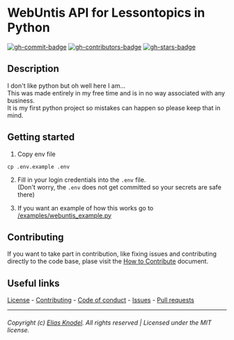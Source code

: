 # WebUntis API for Lessontopics in Python

[![gh-commit-badge][gh-commit-badge]][gh-commit]
[![gh-contributors-badge][gh-contributors-badge]][gh-contributors]
[![gh-stars-badge][gh-stars-badge]][gh-stars]

## Description

I don't like python but oh well here I am...  
This was made entirely in my free time and is in no way associated with any business.  
It is my first python project so mistakes can happen so please keep that in mind.

## Getting started

1. Copy env file

```shell
cp .env.example .env
```

2. Fill in your login credentials into the `.env` file.  
   (Don't worry, the `.env` does not get committed so your secrets are safe there)

3. If you want an example of how this works go to [/examples/webuntis_example.py](/examples/webuntis_example.py)

## Contributing

If you want to take part in contribution, like fixing issues and contributing directly to the code base, plase visit
the [How to Contribute][gh-contribute] document.

## Useful links

[License][gh-license] -
[Contributing][gh-contribute] -
[Code of conduct][gh-codeofconduct] -
[Issues][gh-issues] -
[Pull requests][gh-pulls]

<hr>  

###### Copyright (c) [Elias Knodel][gh-team]. All rights reserved | Licensed under the MIT license.

<!-- Variables -->

[gh-commit-badge]: https://img.shields.io/github/last-commit/elias-knodel/webuntis-lessontopic-py?style=for-the-badge&colorA=302D41&colorB=cba6f7

[gh-commit]: https://github.com/elias-knodel/webuntis-lessontopic-py/commits/main

[gh-contributors-badge]: https://img.shields.io/github/contributors/elias-knodel/webuntis-lessontopic-py?style=for-the-badge&colorA=302D41&colorB=89dceb

[gh-contributors]: https://github.com/elias-knodel/webuntis-lessontopic-py/graphs/contributors

[gh-stars-badge]: https://img.shields.io/github/stars/elias-knodel/webuntis-lessontopic?style=for-the-badge&colorA=302D41&colorB=f9e2af

[gh-stars]: https://github.com/elias-knodel/webuntis-lessontopic-py/stargazers

[gh-contribute]: https://github.com/elias-knodel/webuntis-lessontopic-py/blob/main/CONTRIBUTING.md

[gh-license]: https://github.com/elias-knodel/webuntis-lessontopic-py/blob/main/LICENSE

[gh-codeofconduct]: https://github.com/elias-knodel/webuntis-lessontopic-py/blob/main/CODE_OF_CONDUCT.md

[gh-issues]: https://github.com/elias-knodel/webuntis-lessontopic-py/issues

[gh-pulls]: https://github.com/elias-knodel/webuntis-lessontopic-py/pulls

[gh-team]: https://github.com/elias-knodel
